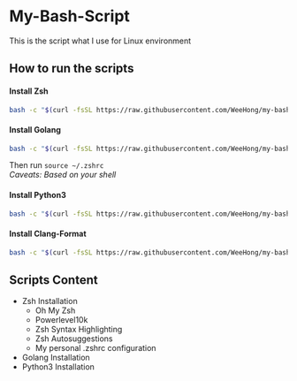 # My-Bash-Script
This is the script what I use for Linux environment

## How to run the scripts
#### Install Zsh
```bash
bash -c "$(curl -fsSL https://raw.githubusercontent.com/WeeHong/my-bash-script/main/zsh/installer.sh)"
```

#### Install Golang
```bash
bash -c "$(curl -fsSL https://raw.githubusercontent.com/WeeHong/my-bash-script/main/golang/installer.sh)"
```
Then run `source ~/.zshrc`
<br />*Caveats: Based on your shell*

#### Install Python3
```bash
bash -c "$(curl -fsSL https://raw.githubusercontent.com/WeeHong/my-bash-script/main/python/installer.sh)"
```

#### Install Clang-Format
```bash
bash -c "$(curl -fsSL https://raw.githubusercontent.com/WeeHong/my-bash-script/main/clang-format/installer.sh)"
```

## Scripts Content
- Zsh Installation
  - Oh My Zsh
  - Powerlevel10k
  - Zsh Syntax Highlighting
  - Zsh Autosuggestions
  - My personal .zshrc configuration
- Golang Installation
- Python3 Installation
